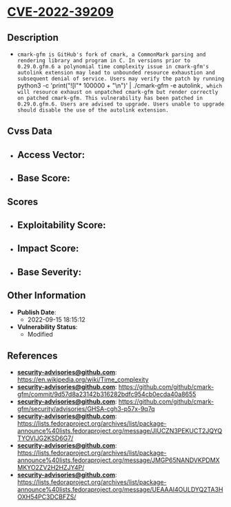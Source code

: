 
# [CVE-2022-39209](https://en.wikipedia.org/wiki/Time_complexity)

## Description

- `cmark-gfm is GitHub's fork of cmark, a CommonMark parsing and rendering library and program in C. In versions prior to 0.29.0.gfm.6 a polynomial time complexity issue in cmark-gfm's autolink extension may lead to unbounded resource exhaustion and subsequent denial of service. Users may verify the patch by running `python3 -c 'print("![l"* 100000 + "\n")' | ./cmark-gfm -e autolink`, which will resource exhaust on unpatched cmark-gfm but render correctly on patched cmark-gfm. This vulnerability has been patched in 0.29.0.gfm.6. Users are advised to upgrade. Users unable to upgrade should disable the use of the autolink extension.`

## Cvss Data

- **Access Vector**:
  - 
- **Base Score**:
  - 

## Scores

- **Exploitability Score**:
  - 
- **Impact Score**:
  - 
- **Base Severity**:
  - 

## Other Information

- **Publish Date**:
  - 2022-09-15 18:15:12
- **Vulnerability Status**:
  - Modified

## References

- **security-advisories@github.com**: https://en.wikipedia.org/wiki/Time_complexity
- **security-advisories@github.com**: https://github.com/github/cmark-gfm/commit/9d57d8a23142b316282bdfc954cb0ecda40a8655
- **security-advisories@github.com**: https://github.com/github/cmark-gfm/security/advisories/GHSA-cgh3-p57x-9q7q
- **security-advisories@github.com**: https://lists.fedoraproject.org/archives/list/package-announce%40lists.fedoraproject.org/message/JIUCZN3PEKUCT2JQYQTYOVIJG2KSD6G7/
- **security-advisories@github.com**: https://lists.fedoraproject.org/archives/list/package-announce%40lists.fedoraproject.org/message/JMGP65NANDVKPDMXMKYO2ZV2H2HZJY4P/
- **security-advisories@github.com**: https://lists.fedoraproject.org/archives/list/package-announce%40lists.fedoraproject.org/message/UEAAAI4OULDYQ2TA3HOXH54PC3DCBFZS/
